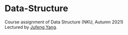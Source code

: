 # Data-Structure
Course assignment of Data Structure (NKU, Autumn 2021)   
Lectured by [Jufeng Yang](https://cc.nankai.edu.cn/2021/0323/c13619a490371/page.htm).
